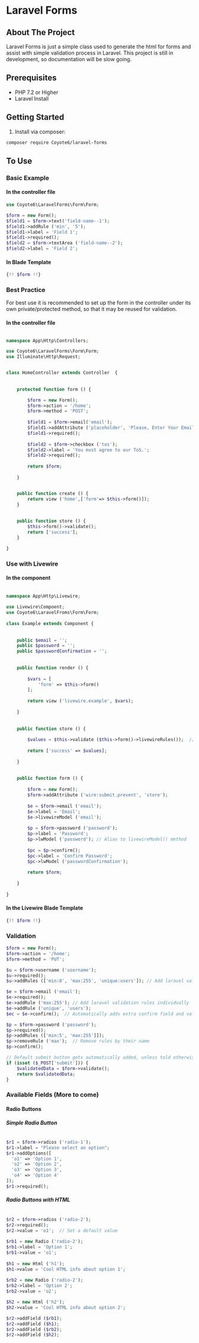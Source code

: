 # Laravel Forms

## About The Project
Laravel Forms is just a simple class used to generate the html for forms and assist with simple validation process in Laravel.  This project is still in development, so documentation will be slow going.

## Prerequisites
* PHP 7.2 or Higher
* Laravel Install

## Getting Started
1. Install via composer:
```sh
composer require Coyote6/laravel-forms
```

## To Use

### Basic Example
#### In the controller file
```php
use Coyote6\LaravelForms\Form\Form;

$form = new Form();
$field1 = $form->text('field-name--1');	
$field1->addRule ('min', '5');
$field1->label = 'Field 1';
$field1->required();
$field2 = $form->textArea ('field-name--2');
$field2->label = 'Field 2';
```
#### In Blade Template
``` PHP
{!! $form !!}
```

### Best Practice
For best use it is recommended to set up the form in the controller under its own private/protected method, so that it may be reused for validation.

#### In the controller file
```php

namespace App\Http\Controllers;

use Coyote6\LaravelForms\Form\Form;
use Illuminate\Http\Request;


class HomeController extends Controller  {
	
	
	protected function form () {

		$form = new Form();
		$form->action = '/home';
		$form->method = 'POST';
		
		$field1 = $form->email('email');	
		$field1->addAttribute ('placeholder', 'Please, Enter Your Email Address');
		$field1->required();
		
		$field2 = $form->checkbox ('tos');
		$field2->label = 'You must agree to our ToS.';
		$field2->required();
		
		return $form;
		
	}


	public function create () {
		return view ('home',['form'=> $this->form()]);
	}
	
	
	public function store () {
		$this->form()->validate();
		return ['success'];
	}

}

```

### Use with Livewire
#### In the component
```php
 
namespace App\Http\Livewire;
 
use Livewire\Compoent;
use Coyote6\LaravelFroms\Form\Form;
 
class Example extends Component {
	 
	 
	public $email = '';
	public $password = '';
	public $passwordConfirmation = '';
	
	
	public function render () {
		
		$vars = [
			'form' => $this->form()
		];
		
		return view ('livewire.example', $vars);	
		
	}
	 
	 
	public function store () {
		
		$values = $this->validate ($this->form()->livewireRules());  // lwRules() is an alias to livewireRules()
		
		return ['success' => $values];
		
	}
	
	
	public function form () {
		
		$form = new Form();	
		$form->addAttribute ('wire:submit.prevent', 'store');
		
		$e = $form->email ('email');
		$e->label = 'Email';
		$e->livewireModel ('email');
		
		$p = $form->password ('password');
		$p->label = 'Password';
		$p->lwModel ('password'); // Alias to livewireModel() method
		
		$pc = $p->confirm();
		$pc->label = 'Confirm Password';
		$pc->lwModel ('passwordConfirmation');
		
		return $form;
		
	}
	
}
```
#### In the Livewire Blade Template
``` PHP
{!! $form !!}
```

### Validation
```php
$form = new Form();
$form->action = '/home';
$form->method = 'PUT';

$u = $form->username ('username');
$u->required();
$u->addRules (['min:8', 'max:255', 'unique:users']); // Add laravel validation rules as an array.

$e = $form->email ('email');
$e->required();
$e->addRule ('max:255'); // Add laravel validation rules individually
$e->addRule ('unique', 'users');
$ec = $e->confirm();  // Automatically adds extra confirm field and validates it.

$p = $form->password ('password');	
$p->required();
$p->addRules (['min:5', 'max:255']]);
$p->removeRule ('max');  // Remove rules by their name
$p->confirm();

// Default submit button gets automatically added, unless told otherwise.
if (isset ($_POST['submit'])) {
	$validatedData = $form->validate();
	return $validatedData;
}
```

### Available Fields (More to come)
#### Radio Buttons
##### Simple Radio Button
```php

$r1 = $form->radios ('radio-1');
$r1->label = "Please select an option";
$r1->addOptions([
  'o1' => 'Option 1',
  'o2' => 'Option 2',
  'o3' => 'Option 3',
  'o4' => 'Option 4'
]);
$r1->required();

```

##### Radio Buttons with HTML
```php

$r2 = $form->radios ('radio-2');
$r2->required();
$r2->value = 'o1';  // Set a default value
	    
$rb1 = new Radio ('radio-2');
$rb1->label = 'Option 1';
$rb1->value = 'o1';
	    
$h1 = new Html ('h1');
$h1->value = 'Cool HTML info about option 1';
	    
$rb2 = new Radio ('radio-2');
$rb2->label = 'Option 2';
$rb2->value = 'o2';

$h2 = new Html ('h2');
$h2->value = 'Cool HTML info about option 2';

$r2->addField ($rb1);
$r2->addField ($h1);
$r2->addField ($rb2);
$r2->addField ($h2);

```

